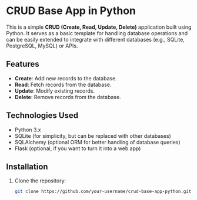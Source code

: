 # CRUD Base App in Python

This is a simple **CRUD (Create, Read, Update, Delete)** application built using Python. It serves as a basic template for handling database operations and can be easily extended to integrate with different databases (e.g., SQLite, PostgreSQL, MySQL) or APIs.

## Features

- **Create**: Add new records to the database.
- **Read**: Fetch records from the database.
- **Update**: Modify existing records.
- **Delete**: Remove records from the database.

## Technologies Used

- Python 3.x
- SQLite (for simplicity, but can be replaced with other databases)
- SQLAlchemy (optional ORM for better handling of database queries)
- Flask (optional, if you want to turn it into a web app)

## Installation

1. Clone the repository:

   ```bash
   git clone https://github.com/your-username/crud-base-app-python.git
